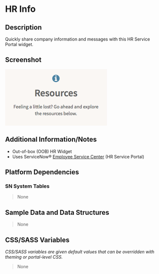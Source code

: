 # HR Info

## Description

Quickly share company information and messages with this HR Service Portal widget.

## Screenshot

![HR Info](../../images/hr-info.png)

## Additional Information/Notes

* Out-of-box (OOB) HR Widget
* Uses ServiceNow® [Employee Service Center](https://docs.servicenow.com/bundle/kingston-hr-service-delivery/page/product/human-resources/concept/c_UseTheHRSMPortal.html) (HR Service Portal)

## Platform Dependencies

### SN System Tables

> None

## Sample Data and Data Structures

> None

## CSS/SASS Variables

_CSS/SASS variables are given default values that can be overridden with theming or portal-level CSS._

> None